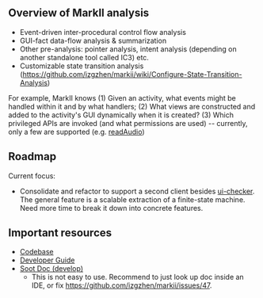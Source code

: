 ## Overview of MarkII analysis

- Event-driven inter-procedural control flow analysis
- GUI-fact data-flow analysis & summarization
- Other pre-analysis: pointer analysis, intent analysis (depending on another standalone tool called IC3) etc.
- Customizable state transition analysis (https://github.com/izgzhen/markii/wiki/Configure-State-Transition-Analysis)

For example, MarkII knows (1) Given an activity, what events might be handled within it and by what handlers;
(2) What views are constructed and added to the activity's GUI dynamically when it is created?
(3) Which privileged APIs are invoked (and what permissions are used) -- currently, only a few are supported (e.g.
[readAudio](https://blog.zhen-zhang.com/markii/api/com/research/nomad/markii/FactsWriter$$Fact$.html#readAudio:com.research.nomad.markii.FactsWriter.Fact.Value))

## Roadmap

Current focus:

- Consolidate and refactor to support a second client besides [ui-checker](https://github.com/izgzhen/ui-checker).
The general feature is a scalable extraction of a finite-state machine. Need more time to break it down into concrete features.

## Important resources

- [Codebase](https://github.com/izgzhen/markii/wiki/Codebase)
- [Developer Guide](https://github.com/izgzhen/markii/wiki/Developer-Guide)
- [Soot Doc (develop)](https://soot-build.cs.uni-paderborn.de/public/origin/develop/soot/soot-develop/jdoc/)
    * This is not easy to use. Recommend to just look up doc inside an IDE, or fix https://github.com/izgzhen/markii/issues/47.